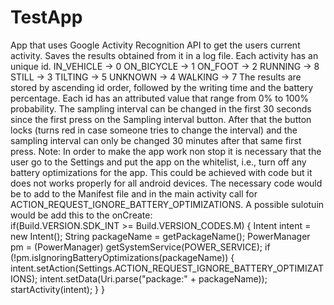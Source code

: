 # TestApp

App that uses Google Activity Recognition API to get the users current activity.
Saves the results obtained from it in a log file.
Each activity has an unique id.
IN_VEHICLE -> 0
ON_BICYCLE -> 1
ON_FOOT -> 2
RUNNING -> 8
STILL -> 3
TILTING -> 5
UNKNOWN -> 4
WALKING -> 7
The results are stored by ascending id order, followed by the writing time and the battery percentage.
Each id has an attributed value that range from 0% to 100% probability.
The sampling interval can be changed in the first 30 seconds since the first press on the Sampling interval button. After that the button locks (turns red in case someone tries to change the interval) and the sampling interval can only be changed 30 minutes after that same first press.
Note: In order to make the app work non stop it is necessary that the user go to the Settings and put the app on the whitelist, i.e., turn off any battery optimizations for the app.
This could be achieved with code but it does not works properly for all android devices.
The necessary code would be to add <uses-permission  android:name="android.permission.REQUEST_IGNORE_BATTERY_OPTIMIZATIONS"/> to the Manifest file and in the main activity call for ACTION_REQUEST_IGNORE_BATTERY_OPTIMIZATIONS.
A possible sulotuin would be add this to the onCreate:  
if(Build.VERSION.SDK_INT >= Build.VERSION_CODES.M) {
        Intent intent = new Intent();
        String packageName = getPackageName();
        PowerManager pm = (PowerManager) getSystemService(POWER_SERVICE);
        if (!pm.isIgnoringBatteryOptimizations(packageName)) {
            intent.setAction(Settings.ACTION_REQUEST_IGNORE_BATTERY_OPTIMIZATIONS);
            intent.setData(Uri.parse("package:" + packageName));
            startActivity(intent);
        }
    }

